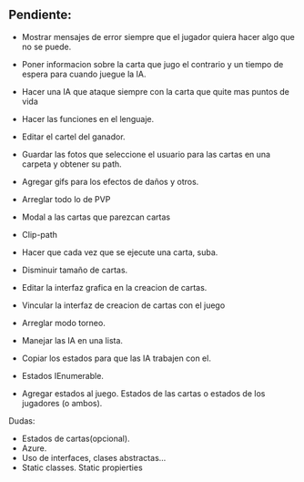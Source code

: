 ## Pendiente:

- Mostrar mensajes de error siempre que el jugador quiera hacer algo que no se puede.
- Poner informacion sobre la carta que jugo el contrario y un tiempo de espera para cuando juegue la IA.
- Hacer una IA que ataque siempre con la carta que quite mas puntos de vida
- Hacer las funciones en el lenguaje.
- Editar el cartel del ganador.
- Guardar las fotos que seleccione el usuario para las cartas en una carpeta y obtener su path.
- Agregar gifs para los efectos de daños y otros.
- Arreglar todo lo de PVP
- Modal a las cartas que parezcan cartas
- Clip-path
- Hacer que cada vez que se ejecute una carta, suba.
- Disminuir tamaño de cartas.

- Editar la interfaz grafica en la creacion de cartas.
- Vincular la interfaz de creacion de cartas con el juego
- Arreglar modo torneo.
- Manejar las IA en una lista.
- Copiar los estados para que las IA trabajen con el.
- Estados IEnumerable.
- Agregar estados al juego. Estados de las cartas o estados de los jugadores (o ambos).


Dudas:
- Estados de cartas(opcional).
- Azure.
- Uso de interfaces, clases abstractas...
- Static classes. Static propierties